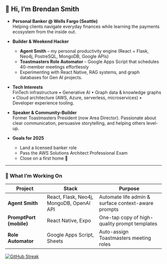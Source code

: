## 👋 Hi, I’m Brendan Smith

- **Personal Banker @ Wells Fargo (Seattle)**  
  Helping clients navigate everyday finances while learning the payments ecosystem from the inside out.

- **Builder & Weekend Hacker**  
  - **Agent Smith** – my personal productivity engine (React + Flask, Neo4j, PostreSQL, MongoDB, Google APIs)  
  - **Toastmasters Role Automator** – Google Apps Script that schedules 40-member meetings effortlessly  
  - Experimenting with React Native, RAG systems, and graph databases for Gen AI projects.

- **Tech Interests**  
  FinTech infrastructure • Generative AI • Graph data & knowledge graphs • Cloud architecture (AWS, Azure, serverless, microservices) • Developer experience tooling.

- **Speaker & Community-Builder**  
  Former Toastmasters President (now Area Director). Passionate about clear communication, persuasive storytelling, and helping others level-up.

- **Goals for 2025**  
  - Land a licensed banker role
  - Pass the AWS Solutions Architect Professional Exam
  - Close on a first home 🏡

---

### 🔧  What I’m Working On
| Project | Stack | Purpose |
|---------|-------|---------|
| **Agent Smith** | React, Flask, Neo4j, MongoDB, OpenAI API | Automate life admin & surface context-aware prompts |
| **PromptPort (mobile)** | React Native, Expo | One-tap copy of high-quality prompt templates |
| **Role Automator** | Google Apps Script, Sheets | Auto-assign Toastmasters meeting roles |

[![GitHub Streak](https://github-readme-streak-stats.herokuapp.com?user=brendobrendo)](https://git.io/streak-stats)
